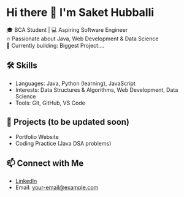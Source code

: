 # Hi there 👋 I'm Saket Hubballi  

🎓 BCA Student | 💻 Aspiring Software Engineer  
🔥 Passionate about Java, Web Development & Data Science  
🚀 Currently building: Biggest Project.... 

## 🛠️ Skills
- Languages: Java, Python (learning), JavaScript  
- Interests: Data Structures & Algorithms, Web Development, Data Science  
- Tools: Git, GitHub, VS Code  

## 📂 Projects (to be updated soon) 
- Portfolio Website  
- Coding Practice (Java DSA problems)  

## 📫 Connect with Me
- [LinkedIn](your-link-here)  
- Email: your-email@example.com  
